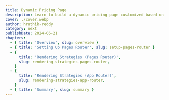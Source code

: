 ```yaml
---
title: Dynamic Pricing Page
description: Learn to build a dynamic pricing page customized based on the user's location.
cover: ./cover.webp
author: hruthik-reddy
category: next
publishDate: 2024-06-21
chapters:
  - { title: 'Overview', slug: overview }
  - { title: 'Setting Up Pages Router', slug: setup-pages-router }
  - {
      title: 'Rendering Strategies (Pages Router)',
      slug: rendering-strategies-pages-router,
    }
  - {
      title: 'Rendering Strategies (App Router)',
      slug: rendering-strategies-app-router,
    }
  - { title: 'Summary', slug: summary }
---
```


